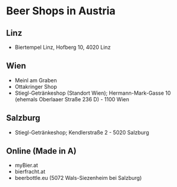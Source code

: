 # Beer Shops in Austria

## Linz

- Biertempel Linz, Hofberg 10, 4020 Linz


## Wien

- Meinl am Graben
- Ottakringer Shop
- Stiegl-Getränkeshop (Standort Wien); Hermann-Mark-Gasse 10 (ehemals Oberlaaer Straße 236 D) - 1100 Wien

## Salzburg

- Stiegl-Getränkeshop; Kendlerstraße 2 - 5020 Salzburg



## Online (Made in A)

- myBier.at
- bierfracht.at
- beerbottle.eu   (5072 Wals-Siezenheim bei Salzburg)

